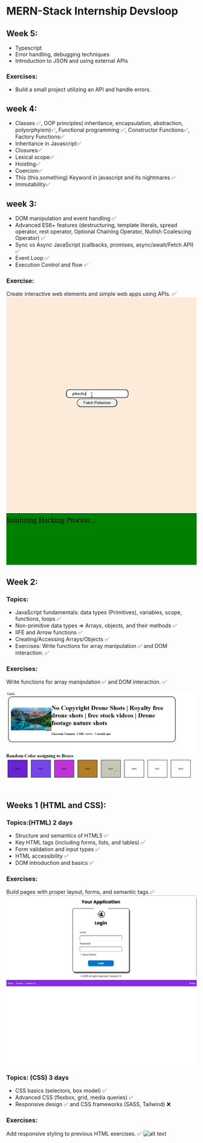 ﻿# MERN-Stack Internship Devsloop
## Week 5:
- Typescript
- Error handling, debugging techniques
- Introduction to JSON and using external APIs
### Exercises:
- Build a small project utilizing an API and handle errors.

## week 4:
- Classes ✅, OOP principles( inheritance,  encapsulation, abstraction, polyorphyism)✅, Functional programming ✅, Constructor Functions✅, Factory Functions✅
- Inheritance in Javascript✅
- Closures✅
- Lexical scope✅
- Hoisting✅
- Coercion✅
- This (this.something)   Keyword in javascript and its nightmares ✅
- Immutability✅

## week 3:
- DOM manipulation and event handling ✅
- Advanced ES6+ features (destructuring, template literals, spread operator, rest operator, Optional Chaining Operator, Nullish Coalescing Operator) ✅
- Sync vs Async JavaScript (callbacks, promises, async/await/Fetch API) ✅
- Event Loop ✅
- Execution Control and flow ✅
### Exercise:
 Create interactive web elements and simple web apps using APIs. ✅
![alt text](Pokemons.gif)
![alt text](hackingsimulator.gif)


## Week 2:
### Topics:
- JavaScript fundamentals: data types (Primitives), variables, scope, functions, loops ✅
- Non-primitive data types => Arrays, objects, and their methods ✅
- IIFE and Arrow functions ✅
- Creating/Accessing Arrays/Objects ✅
- Exercises: Write functions for array manipulation ✅ and DOM interaction. ✅
### Exercises:
Write functions for array manipulation ✅ and DOM interaction. ✅

![alt text](YoutubeCard.png)
![alt text](ColorBoxes.gif)


## Weeks 1 (HTML and CSS):
### Topics:(HTML) 2 days
- Structure and semantics of HTML5 ✅
- Key HTML tags (including forms, lists, and tables) ✅
- Form validation and input types ✅
- HTML accessibility ✅
- DOM introduction and basics ✅
### Exercises:
 Build pages with proper layout, forms, and semantic tags.✅
 ![alt text](Login.png)
 ![alt text](SimpleNav.png)

### Topics: (CSS) 3 days
- CSS basics (selectors, box model) ✅
- Advanced CSS (flexbox, grid, media queries) ✅
- Responsive design ✅ and CSS frameworks (SASS, Tailwind) ❌
 ### Exercises:
 Add responsive styling to previous HTML exercises. ✅
 ![alt text](Rewritelygif.gif)
 
